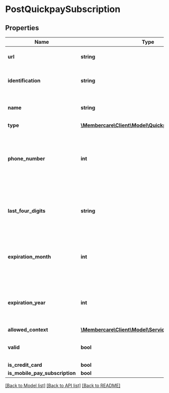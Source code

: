 # PostQuickpaySubscription

## Properties
Name | Type | Description | Notes
------------ | ------------- | ------------- | -------------
**url** | **string** | The link to the current resource | [optional] 
**identification** | **string** | The external Quickpay subscription identifier | [optional] 
**name** | **string** | The internal name of the Quickpay subscription | [optional] 
**type** | [**\Membercare\Client\Model\QuickpaySubscriptionType**](QuickpaySubscriptionType.md) |  | [optional] 
**phone_number** | **int** | The phonenumber of the potential Mobilepay subscription this Quickpay subscription refers to | [optional] 
**last_four_digits** | **string** | The last four digits in the potential credit card this Quickpay subscription refers to | [optional] 
**expiration_month** | **int** | Expiration month of the potential credit card this Quickpay subscription refers to | [optional] 
**expiration_year** | **int** | Expiration year of the potential credit card this Quickpay subscription refers to | [optional] 
**allowed_context** | [**\Membercare\Client\Model\ServiceSourceFlag**](ServiceSourceFlag.md) |  | [optional] 
**valid** | **bool** | Is this Quickpay subscription valid? | [optional] 
**is_credit_card** | **bool** |  | [optional] 
**is_mobile_pay_subscription** | **bool** |  | [optional] 

[[Back to Model list]](../../README.md#documentation-for-models) [[Back to API list]](../../README.md#documentation-for-api-endpoints) [[Back to README]](../../README.md)

